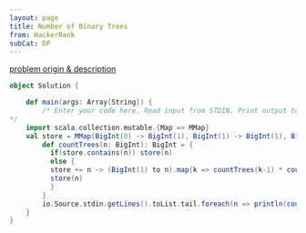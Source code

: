 ```yaml
---
layout: page
title: Number of Binary Trees
from: HackerRank 
subCat: DP
---
```



[problem origin & description](https://www.hackerrank.com/challenges/number-of-binary-search-tree/problem)

~~~scala
object Solution {

    def main(args: Array[String]) {
        /* Enter your code here. Read input from STDIN. Print output to STDOUT. Your class should be named Solution
*/
    import scala.collection.mutable.{Map => MMap}
    val store = MMap(BigInt(0) -> BigInt(1), BigInt(1) -> BigInt(1), BigInt(2) -> BigInt(2))
        def countTrees(n: BigInt): BigInt = {
          if(store.contains(n)) store(n)
          else {
          store += n -> (BigInt(1) to n).map(k => countTrees(k-1) * countTrees(n - k)).sum % (100000000 + 7)
          store(n)
          }
        }
        io.Source.stdin.getLines().toList.tail.foreach(n => println(countTrees(BigInt(n))))
    }
}

~~~
